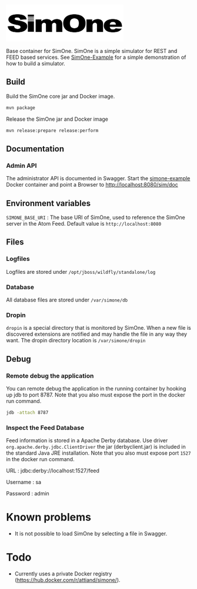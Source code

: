 ![SimOne Logo](/images/logo.png)

Base container for SimOne. SimOne is a simple simulator for REST and FEED based services. See [SimOne-Example](https://github.com/SUNET/simone-example) for a simple demonstration of how to build a simulator.


## Build

Build the SimOne core jar and Docker image.

```bash
mvn package
```
Release the SimOne jar and Docker image

```bash
mvn release:prepare release:perform
```
## Documentation

### Admin API

The administrator API is documented in Swagger. Start the [simone-example](https://github.com/SUNET/simone-example) Docker container and point a Browser to <http://localhost:8080/sim/doc>

## Environment variables
`SIMONE_BASE_URI`
:  The base URI of SimOne, used to reference the SimOne server in the Atom Feed. Default value is `http://localhost:8080`    

## Files

### Logfiles

Logfiles are stored under `/opt/jboss/wildfly/standalone/log`

### Database

All database files are stored under `/var/simone/db`

### Dropin

`dropin` is a special directory that is monitored by SimOne. When a new file is discovered extensions are notified and may handle the file in any way they want. The dropin directory location is `/var/simone/dropin`

## Debug

### Remote debug the application

You can remote debug the application in the running container by hooking up jdb to port 8787. Note that you also must expose the port in the docker run command.

```bash
jdb -attach 8787
```

### Inspect the Feed Database

Feed information is stored in a Apache Derby database. Use driver `org.apache.derby.jdbc.ClientDriver` the jar (derbyclient.jar) is included in the standard Java JRE installation. Note that you also must expose port `1527` in the docker run command.

URL
: jdbc:derby://localhost:1527/feed

Username
: sa

Password
: admin

# Known problems

* It is not possible to load SimOne by selecting a file in Swagger.

# Todo

* Currently uses a private Docker registry (https://hub.docker.com/r/attiand/simone/).
